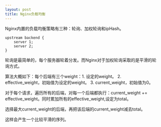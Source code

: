 ```yaml
---
layout: post
title: Nginx负载均衡
---
```



Nginx内置的负载均衡策略有三种：轮询、加权轮询和ipHash。


	upstream backend {
		server 1;
		server 2;
	}

	
轮询是最简单的，每个服务器轮着分发。而Nginx对于加权轮询采取的是平滑的轮询方式。

算法大概如下：每个后端有三个weight：1. 设定的weight。  2. effective_weight，初始值为设定的weight。   3. current_weight，初始值为0。

对于每个请求，遍历所有的后端，对每一个后端都执行：current_weight += effective_weight。同时累加所有的effective_weight,设定为total。

选择最大current_weight的后端，再把该后端的current_weight减去total。

这样会产生一个比较平滑的序列。